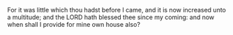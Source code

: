 For it was little which thou hadst before I came, and it is now increased unto a multitude; and the LORD hath blessed thee since my coming: and now when shall I provide for mine own house also?
